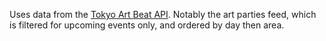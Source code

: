 Uses data from the [Tokyo Art Beat API](http://www.tokyoartbeat.com/resources/doc/api/). Notably the art parties feed, which is filtered for upcoming events only, and ordered by day then area.
